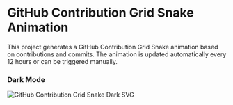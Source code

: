 # GitHub Contribution Grid Snake Animation

This project generates a GitHub Contribution Grid Snake animation based on contributions and commits. The animation is updated automatically every 12 hours or can be triggered manually.

### Dark Mode
![GitHub Contribution Grid Snake Dark SVG]("https://raw.githubusercontent.com/adorabled4/adorabled4/output/github-contribution-grid-snake.svg)
